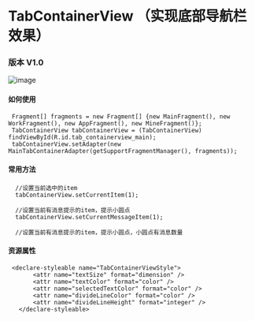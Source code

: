 # TabContainerView （实现底部导航栏效果）
### 版本 V1.0

 ![image](https://github.com/chenpengfei88/TabContainerView/blob/master/app/src/main/res/drawable/xiaoguo.gif)
 
#### 如何使用
 ```
  Fragment[] fragments = new Fragment[] {new MainFragment(), new WorkFragment(), new AppFragment(), new MineFragment()};
  TabContainerView tabContainerView = (TabContainerView) findViewById(R.id.tab_containerview_main);
  tabContainerView.setAdapter(new MainTabContainerAdapter(getSupportFragmentManager(), fragments));
 ```
#### 常用方法
 ```
   //设置当前选中的item
   tabContainerView.setCurrentItem(1);
   
   //设置当前有消息提示的item，提示小圆点
   tabContainerView.setCurrentMessageItem(1);
       
   //设置当前有消息提示的item，提示小圆点，小圆点有消息数量
 ```
#### 资源属性
 ```
  <declare-styleable name="TabContainerViewStyle">
        <attr name="textSize" format="dimension" />
        <attr name="textColor" format="color" />
        <attr name="selectedTextColor" format="color" />
        <attr name="divideLineColor" format="color" />
        <attr name="divideLineHeight" format="integer" />
    </declare-styleable>
 ```

 
